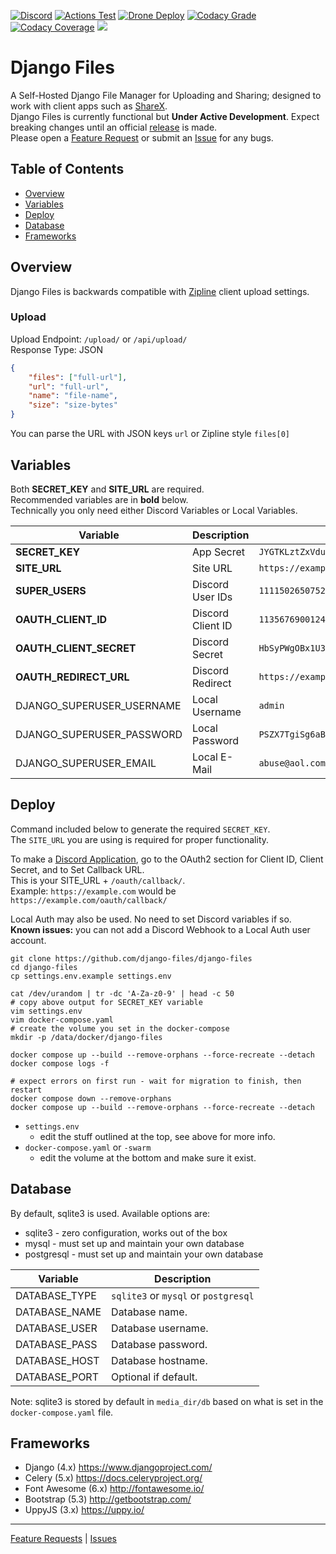 [![Discord](https://img.shields.io/discord/899171661457293343?label=Discord&color=5865F2&logo=discord&logoColor=white)](https://discord.gg/wXy6m2X8wY)
[![Actions Test](https://img.shields.io/github/actions/workflow/status/django-files/django-files/test.yaml?label=Test&logo=github)](https://github.com/django-files/django-files/actions/workflows/test.yaml)
[![Drone Deploy](https://img.shields.io/drone/build/django-files/django-files?label=Deploy&logo=drone&server=https%3A%2F%2Fdrone.hosted-domains.com)](https://drone.hosted-domains.com/django-files/django-files)
[![Codacy Grade](https://img.shields.io/codacy/grade/7c41f4f6526c4233ba1304bfb45981c4?label=Codacy&logo=codacy&logoColor=white)](https://app.codacy.com/gh/django-files/django-files/dashboard)
[![Codacy Coverage](https://img.shields.io/codacy/coverage/7c41f4f6526c4233ba1304bfb45981c4?label=Coverage&logo=codacy&logoColor=white)](https://app.codacy.com/gh/django-files/django-files/dashboard)
[![](https://repository-images.githubusercontent.com/672712475/52cf00a8-31de-4b0a-8522-63670bb4314a)](https://github.com/django-files/django-files)
# Django Files

A Self-Hosted Django File Manager for Uploading and Sharing; 
designed to work with client apps such as [ShareX](https://github.com/ShareX/ShareX).  
Django Files is currently functional but **Under Active Development**. Expect breaking changes
until an official [release](https://github.com/django-files/django-files/releases) is made.  
Please open a [Feature Request](https://github.com/django-files/django-files/discussions/new?category=feature-requests)
or submit an [Issue](https://github.com/cssnr/zipline-cli/issues/new) for any bugs.

## Table of Contents

*   [Overview](#overview)
*   [Variables](#variables)
*   [Deploy](#deploy)
*   [Database](#database)
*   [Frameworks](#frameworks)

## Overview

Django Files is backwards compatible with 
[Zipline](https://zipline.diced.vercel.app/docs/api/upload) 
client upload settings.  

### Upload

Upload Endpoint: `/upload/` or `/api/upload/`  
Response Type: JSON 

```json
{
    "files": ["full-url"],
    "url": "full-url",
    "name": "file-name",
    "size": "size-bytes"
}
```

You can parse the URL with JSON keys `url` or Zipline style `files[0]`

## Variables

Both **SECRET_KEY** and **SITE_URL** are required.  
Recommended variables are in **bold** below.  
Technically you only need either Discord Variables or Local Variables.

| Variable                  | Description       | Example                                              |
|---------------------------|-------------------|------------------------------------------------------|
| **SECRET_KEY**            | App Secret        | `JYGTKLztZxVdu5NXuhXGaSkLJosiiQyBhFJ4LAHrJ5YHigQqq7` |
| **SITE_URL**              | Site URL          | `https://example.com`                                |
| **SUPER_USERS**           | Discord User IDs  | `111150265075298304,111148006983614464`              |
| **OAUTH_CLIENT_ID**       | Discord Client ID | `1135676900124135484`                                |
| **OAUTH_CLIENT_SECRET**   | Discord Secret    | `HbSyPWgOBx1U38MqmEEUy75KUe1Pm7dR`                   |
| **OAUTH_REDIRECT_URL**    | Discord Redirect  | `https://example.com/oauth/callback/`                |
| DJANGO_SUPERUSER_USERNAME | Local Username    | `admin`                                              |
| DJANGO_SUPERUSER_PASSWORD | Local Password    | `PSZX7TgiSg6aB6sZ`                                   |
| DJANGO_SUPERUSER_EMAIL    | Local E-Mail      | `abuse@aol.com`                                      |

## Deploy

Command included below to generate the required `SECRET_KEY`.  
The `SITE_URL` you are using is required for proper functionality.  

To make a [Discord Application](https://discord.com/developers/applications), 
go to the OAuth2 section for Client ID, Client Secret, and to Set Callback URL.  
This is your SITE_URL + `/oauth/callback/`.  
Example: `https://example.com` would be `https://example.com/oauth/callback/`

Local Auth may also be used. No need to set Discord variables if so.  
**Known issues:** you can not add a Discord Webhook to a Local Auth user account.

```text
git clone https://github.com/django-files/django-files
cd django-files
cp settings.env.example settings.env

cat /dev/urandom | tr -dc 'A-Za-z0-9' | head -c 50
# copy above output for SECRET_KEY variable
vim settings.env
vim docker-compose.yaml
# create the volume you set in the docker-compose
mkdir -p /data/docker/django-files

docker compose up --build --remove-orphans --force-recreate --detach
docker compose logs -f

# expect errors on first run - wait for migration to finish, then restart
docker compose down --remove-orphans
docker compose up --build --remove-orphans --force-recreate --detach
```

*   `settings.env`
    -   edit the stuff outlined at the top, see above for more info.
*   `docker-compose.yaml` or `-swarm`
    -   edit the volume at the bottom and make sure it exist.

## Database

By default, sqlite3 is used. Available options are: 

*   sqlite3 - zero configuration, works out of the box
*   mysql - must set up and maintain your own database
*   postgresql - must set up and maintain your own database

| Variable      | Description                          |
|---------------|--------------------------------------|
| DATABASE_TYPE | `sqlite3` or `mysql` or `postgresql` |
| DATABASE_NAME | Database name.                       |
| DATABASE_USER | Database username.                   |
| DATABASE_PASS | Database password.                   |
| DATABASE_HOST | Database hostname.                   |
| DATABASE_PORT | Optional if default.                 |

Note: sqlite3 is stored by default in `media_dir/db` 
based on what is set in the `docker-compose.yaml` file.

## Frameworks

*   Django (4.x) https://www.djangoproject.com/
*   Celery (5.x) https://docs.celeryproject.org/
*   Font Awesome (6.x) http://fontawesome.io/
*   Bootstrap (5.3) http://getbootstrap.com/
*   UppyJS (3.x) https://uppy.io/

---
[Feature Requests](https://github.com/django-files/django-files/discussions/new?category=feature-requests) |
[Issues](https://github.com/cssnr/zipline-cli/issues/new) 
